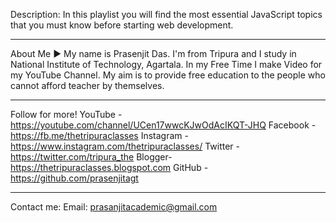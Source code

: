 Description: In this playlist you will find the most essential JavaScript topics that you must know before starting web development.

-----------------------------------------------------------------------------------------

About Me ► My name is Prasenjit Das. I'm from Tripura and I study in National Institute of Technology, Agartala. In my Free Time I make Video for my YouTube Channel. My aim is to provide free education to the people who cannot afford teacher by themselves. 

-----------------------------------------------------------------------------------------

Follow for more!
YouTube - https://youtube.com/channel/UCen17wwcKJwOdAcIKQT-JHQ
Facebook - https://fb.me/thetripuraclasses
Instagram -  https://www.instagram.com/thetripuraclasses/
Twitter - https://twitter.com/tripura_the
Blogger- https://thetripuraclasses.blogspot.com
GitHub - https://github.com/prasenjitagt

-----------------------------------------------------------------------------------------

Contact me:
Email: prasanjitacademic@gmail.com
